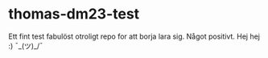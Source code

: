 # thomas-dm23-test
Ett fint test fabulöst otroligt repo for att borja lara sig. 
Något positivt.
Hej hej :)
¯\_(ツ)_/¯